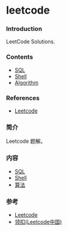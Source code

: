 # leetcode

### Introduction

LeetCode Solutions.

### Contents

* [SQL](SQL/)
* [Shell](Shell/)
* [Algorithm](Algorithms/)

### References

* [Leetcode](https://leetcode.com/problemset/all/)

### 简介

Leetcode 题解。

### 内容

* [SQL](SQL/)
* [Shell](Shell/)
* [算法](Algorithms/)

### 参考

* [Leetcode](https://leetcode.com/problemset/all/)
* [领扣(Leetcode中国)](https://leetcode-cn.com/problemset/all/)